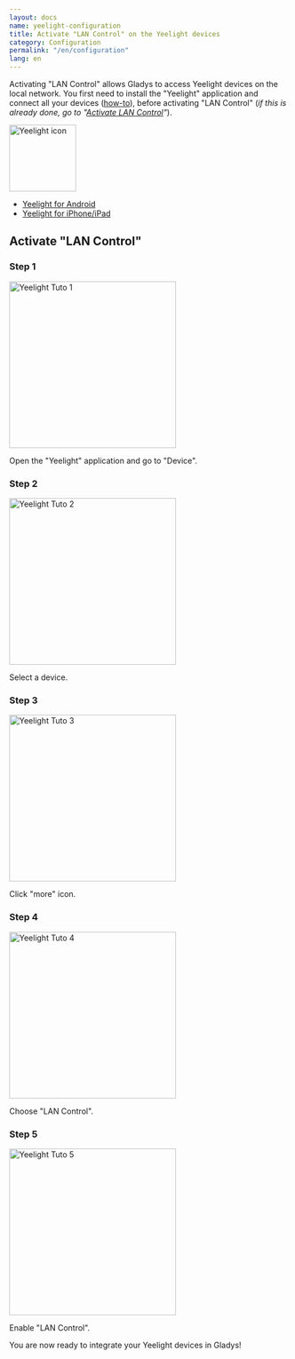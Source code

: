 ```yaml
---
layout: docs
name: yeelight-configuration
title: Activate "LAN Control" on the Yeelight devices
category: Configuration
permalink: "/en/configuration"
lang: en
---
```


Activating "LAN Control" allows Gladys to access Yeelight devices on the local network.
You first need to install the "Yeelight" application and connect all your devices ([how-to](https://www.yeelight.com/faqs/yeelight-app)), before activating "LAN Control" (*if this is already done, go to "[Activate LAN Control](#activate-lan-control)"*).

<img src="/assets/image/configuration/yeelight/yeelight-logo.png" alt="Yeelight icon" class="img-responsive" width="120" />

- [Yeelight for Android](https://play.google.com/store/apps/details?id=com.yeelight.cherry "Yeelight for Android")
- [Yeelight for iPhone/iPad](https://apps.apple.com/fr/app/yeelight/id977125608 "Yeelight for iPhone/iPad")

## Activate "LAN Control"

### Step 1

<img src="/assets/image/configuration/yeelight/yeelight-lan-control-1.png" alt="Yeelight Tuto 1" class="img-responsive" width="300" />

Open the "Yeelight" application and go to "Device".

### Step 2

<img src="/assets/image/configuration/yeelight/yeelight-lan-control-2.png" alt="Yeelight Tuto 2" class="img-responsive" width="300" />

Select a device.

### Step 3

<img src="/assets/image/configuration/yeelight/yeelight-lan-control-3.png" alt="Yeelight Tuto 3" class="img-responsive" width="300" />

Click "more" icon.

### Step 4

<img src="/assets/image/configuration/yeelight/yeelight-lan-control-4.png" alt="Yeelight Tuto 4" class="img-responsive" width="300" />

Choose "LAN Control".

### Step 5

<img src="/assets/image/configuration/yeelight/yeelight-lan-control-5.png" alt="Yeelight Tuto 5" class="img-responsive" width="300" />

Enable "LAN Control".

You are now ready to integrate your Yeelight devices in Gladys!
